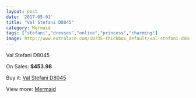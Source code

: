 ```yaml
---
layout: post
date: '2017-05-01'
title: "Val Stefani D8045"
category: Mermaid
tags: ["stefani","dresses","online","princess","charming"]
image: http://www.extralace.com/10735-thickbox_default/val-stefani-d8045.jpg
---
```

Val Stefani D8045

On Sales: **$453.98**
<a href="https://www.extralace.com/mermaid/5059-val-stefani-d8045.html"><amp-img layout="responsive" width="600" height="600" src="//www.extralace.com/10735-thickbox_default/val-stefani-d8045.jpg" alt="Val Stefani D8045 0" /></a>
<a href="https://www.extralace.com/mermaid/5059-val-stefani-d8045.html"><amp-img layout="responsive" width="600" height="600" src="//www.extralace.com/10736-thickbox_default/val-stefani-d8045.jpg" alt="Val Stefani D8045 1" /></a>

Buy it: [Val Stefani D8045](https://www.extralace.com/mermaid/5059-val-stefani-d8045.html "Val Stefani D8045")

View more: [Mermaid](https://www.extralace.com/5-mermaid "Mermaid")